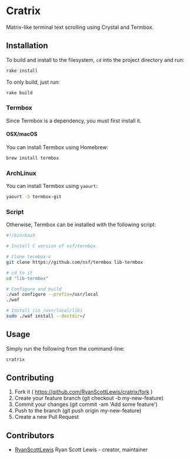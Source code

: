 # Cratrix

Matrix-like terminal text scrolling using Crystal and Termbox.

## Installation

To build and install to the filesystem, `cd` into the project directory and run:

```sh
rake install
```

To only build, just run:

```sh
rake build
```

### Termbox

Since Termbox is a dependency, you must first install it.

#### OSX/macOS

You can install Termbox using Homebrew:

```sh
brew install termbox
```

### ArchLinux

You can install Termbox using `yaourt`:

```sh
yaourt -S termbox-git
```

### Script

Otherwise, Termbox can be installed with the following script:

```sh
#!/bin/bash

# Install C version of nsf/termbox

# Clone termbox-c
git clone https://github.com/nsf/termbox lib-termbox

# cd to it
cd "lib-termbox"

# Configure and build
./waf configure --prefix=/usr/local
./waf

# Install (in /usr/local/lib)
sudo ./waf install --destdir=/
```

## Usage

Simply run the following from the command-line:

```sh
cratrix
```

## Contributing

1. Fork it ( https://github.com/RyanScottLewis/cratrix/fork )
2. Create your feature branch (git checkout -b my-new-feature)
3. Commit your changes (git commit -am 'Add some feature')
4. Push to the branch (git push origin my-new-feature)
5. Create a new Pull Request

## Contributors

- [RyanScottLewis](https://github.com/RyanScottLewis) Ryan Scott Lewis - creator, maintainer
